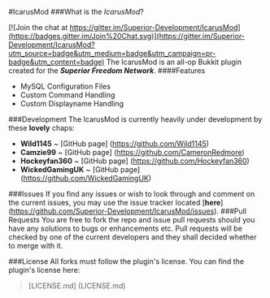 #IcarusMod
###What is the _IcarusMod_?

[![Join the chat at https://gitter.im/Superior-Development/IcarusMod](https://badges.gitter.im/Join%20Chat.svg)](https://gitter.im/Superior-Development/IcarusMod?utm_source=badge&utm_medium=badge&utm_campaign=pr-badge&utm_content=badge)
The IcarusMod is an all-op Bukkit plugin created for the _**Superior Freedom Network**_.
####Features
 - MySQL Configuration Files
 - Custom Command Handling
 - Custom Displayname Handling

###Development
The IcarusMod is currently heavily under development by these **lovely** chaps:
 - **Wild1145**  ~ [GitHub page] (https://github.com/Wild1145)
 - **Camzie99** ~ [GitHub page] (https://github.com/CameronRedmore)
 - **Hockeyfan360** ~ [GitHub page] (https://github.com/Hockeyfan360)
 - **WickedGamingUK** ~ [GitHub page] (https://github.com/WickedGamingUK)

###Issues
If you find any issues or wish to look through and comment on the current issues, you may use the issue tracker located [**here**] (https://github.com/Superior-Development/IcarusMod/issues).
###Pull Requests
You are free to fork the repo and issue pull requests should you have any solutions to bugs or enhancements etc.
Pull requests will be checked by one of the current developers and they shall decided whether to merge with it.

###License
All forks must follow the plugin's license.
You can find the plugin's license here:
> [LICENSE.md] (LICENSE.md)
